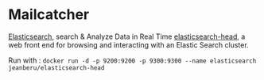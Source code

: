 Mailcatcher
===========

[Elasticsearch](https://www.elastic.co/products/elasticsearch), search & Analyze Data in Real Time
[elasticsearch-head](https://mobz.github.io/elasticsearch-head/), a web front end for browsing and interacting with an Elastic Search cluster.

Run with : `docker run -d -p 9200:9200 -p 9300:9300 --name elasticsearch jeanberu/elasticsearch-head`
